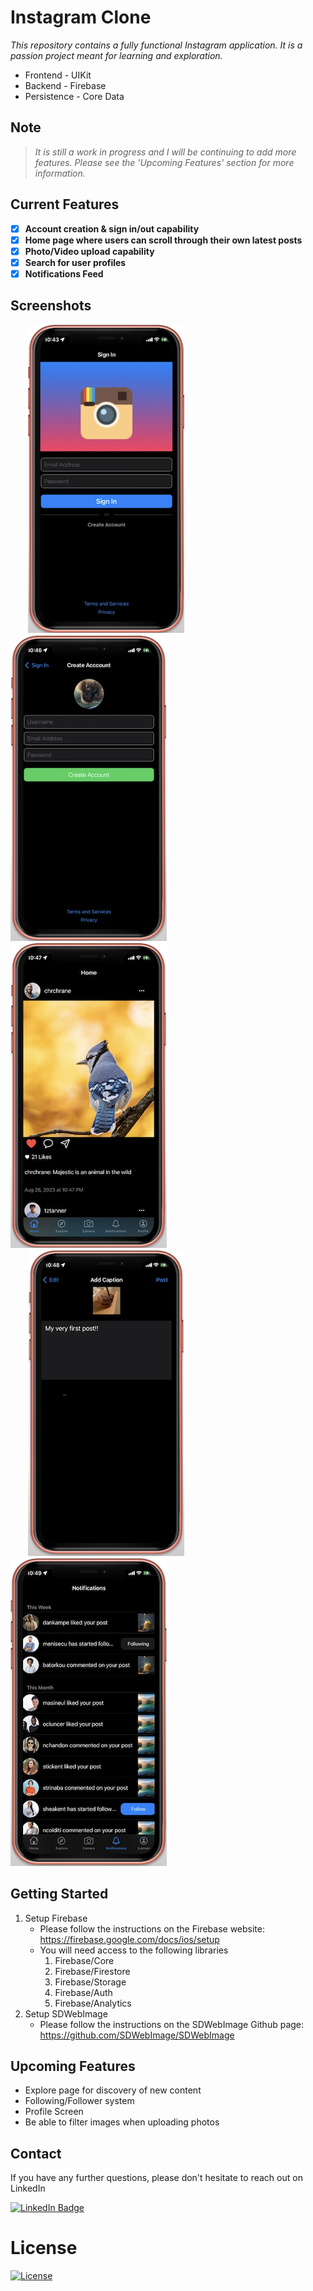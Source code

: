 # Instagram Clone

*This repository contains a fully functional Instagram application. It is a passion project meant for learning and exploration.*

* Frontend - UIKit </br>
* Backend - Firebase </br>
* Persistence - Core Data

## Note
> *It is still a work in progress and I will be continuing to add more features. Please see the 'Upcoming Features' section for more information.*

## Current Features
- [x] **Account creation & sign in/out capability**
- [x] **Home page where users can scroll through their own latest posts**
- [x] **Photo/Video upload capability**
- [x] **Search for user profiles**
- [x] **Notifications Feed** 

## Screenshots
&emsp;&emsp;![Sign In](./Docs/Images/Sign_In.png?raw=true)
&emsp;&emsp;![Sign Up](./Docs/Images/Sign_Up.png?raw=true)
&emsp;&emsp;![Home Feed](./Docs/Images/Home_Feed.png?raw=true) </br>
&emsp;&emsp;![Upload Photo](./Docs/Images/Upload_Post.png?raw=true)
&emsp;&emsp;![Notifications Feed](./Docs/Images/Notifications_Feed.png?raw=true)

## Getting Started
1. Setup Firebase
   * Please follow the instructions on the Firebase website: https://firebase.google.com/docs/ios/setup
   * You will need access to the following libraries
     1. Firebase/Core
     1. Firebase/Firestore
     1. Firebase/Storage
     1. Firebase/Auth
     1. Firebase/Analytics
1. Setup SDWebImage
   * Please follow the instructions on the SDWebImage Github page: https://github.com/SDWebImage/SDWebImage

## Upcoming Features
- Explore page for discovery of new content
- Following/Follower system
- Profile Screen
- Be able to filter images when uploading photos

## Contact
If you have any further questions, please don't hesitate to reach out on LinkedIn </br>
<div id="badges">
  <a href="https://www.linkedin.com/in/jungchoi343/">
    <img src="https://img.shields.io/badge/LinkedIn-blue?style=for-the-badge&logo=linkedin&logoColor=white" alt="LinkedIn Badge"/>
  </a>
</div>

# License

[![License](https://img.shields.io/badge/License-Apache_2.0-blue.svg)](https://opensource.org/licenses/Apache-2.0)





